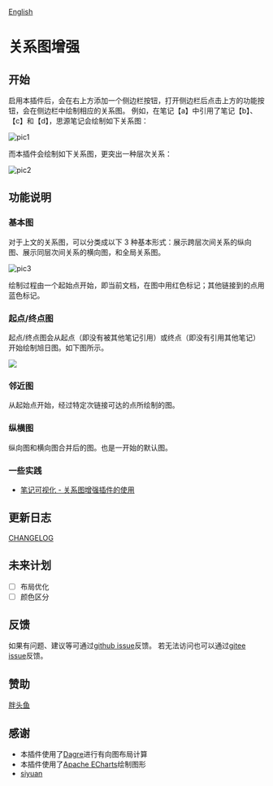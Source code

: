 [English](https://github.com/shenjinglei/siyuan-plugin-graph-enhance/blob/main/README.md)

# 关系图增强

## 开始

启用本插件后，会在右上方添加一个侧边栏按钮，打开侧边栏后点击上方的功能按钮，会在侧边栏中绘制相应的关系图。
例如，在笔记【a】中引用了笔记【b】、【c】和【d】，思源笔记会绘制如下关系图：

![pic1](https://z1.ax1x.com/2023/10/20/piFpacQ.png)

而本插件会绘制如下关系图，更突出一种层次关系：

![pic2](https://z1.ax1x.com/2023/10/20/piFpN9S.png)

## 功能说明

### 基本图

对于上文的关系图，可以分类成以下 3 种基本形式：展示跨层次间关系的纵向图、展示同层次间关系的横向图，和全局关系图。

![pic3](https://z1.ax1x.com/2023/10/20/piFScyd.png)

绘制过程由一个起始点开始，即当前文档，在图中用红色标记；其他链接到的点用蓝色标记。

### 起点/终点图

起点/终点图会从起点（即没有被其他笔记引用）或终点（即没有引用其他笔记）开始绘制旭日图。如下图所示。

![](https://z1.ax1x.com/2023/10/20/piF9dPK.jpg)

### 邻近图

从起始点开始，经过特定次链接可达的点所绘制的图。

### 纵横图

纵向图和横向图合并后的图。也是一开始的默认图。

### 一些实践

- [笔记可视化 - 关系图增强插件的使用](https://ld246.com/article/1696579047798)

## 更新日志

[CHANGELOG](./CHANGELOG.md)

## 未来计划

- [ ] 布局优化
- [ ] 颜色区分

## 反馈

如果有问题、建议等可通过[github issue](https://github.com/shenjinglei/siyuan-plugin-graph-enhance/issues)反馈。
若无法访问也可以通过[gitee issue](https://gitee.com/shenjinglei/siyuan-plugin-graph-enhance/issues)反馈。

## 赞助

[胖头鱼](https://afdian.net/a/shenjinglei)

## 感谢

- 本插件使用了[Dagre](https://github.com/dagrejs/dagre)进行有向图布局计算
- 本插件使用了[Apache ECharts](https://echarts.apache.org/en/index.html)绘制图形
- [siyuan](https://github.com/siyuan-note/siyuan)
